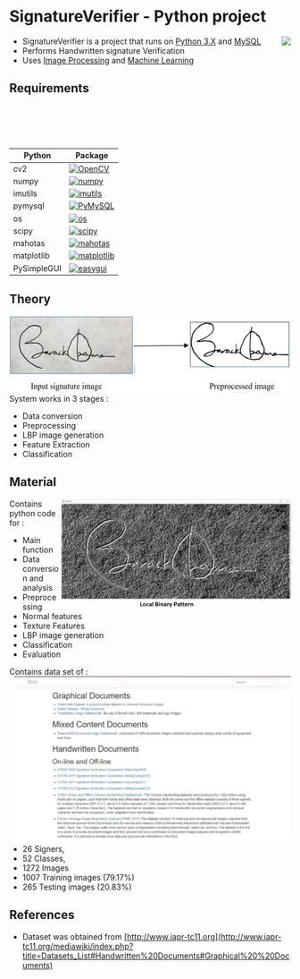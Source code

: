 # SignatureVerifier - Python project

<img src="https://upload.wikimedia.org/wikipedia/commons/thumb/c/c3/Python-logo-notext.svg/2000px-Python-logo-notext.svg.png" height="200"  align="right" style="float:right" />

- SignatureVerifier is a project that runs on [Python 3.X](https://www.python.org/downloads/release/python-366/) and [MySQL](https://www.mysql.com/)
- Performs Handwritten signature Verification
- Uses [Image Processing](https://www.tutorialspoint.com/dip/image_processing_introduction.htm) and [Machine Learning](https://www.tutorialspoint.com/machine_learning_with_python/index.html)

  
## Requirements 
|    Python   |                                                     Package                                      |
|     ---     |                                                      ---                                         |
| cv2         | [![OpenCV](https://badge.fury.io/py/opencv-python.svg)](https://pypi.org/project/opencv-python/) |
| numpy       | [![numpy](https://badge.fury.io/py/numpy.svg)](https://pypi.org/project/numpy/)                  |
| imutils     | [![imutils](https://badge.fury.io/py/imutils.svg)](https://pypi.org/project/imutils/)            |
| pymysql     | [![PyMySQL](https://badge.fury.io/py/PyMySQL.svg)](https://pypi.org/project/PyMySQL/)            |
| os          | [![os](https://badge.fury.io/py/os-win.svg)](https://pypi.org/project/os-win/)                   |
| scipy       | [![scipy](https://badge.fury.io/py/scipy.svg)](https://pypi.org/project/scipy/)                  |
| mahotas     | [![mahotas](https://badge.fury.io/py/mahotas.svg)](https://pypi.org/project/mahotas/)            |
| matplotlib  | [![matplotlib](https://badge.fury.io/py/matplotlib.svg)](https://pypi.org/project/matplotlib/)   |
| PySimpleGUI | [![easygui](https://badge.fury.io/py/PySimpleGUI.svg)](https://pypi.org/project/PySimpleGUI/)            |


## Theory

<img src="https://raw.githubusercontent.com/TeeeJaey/SignatureVerifier/master/preProcessing.JPG" height="140"  align="right" style="float:right" />

System works in 3 stages : 
- Data conversion
- Preprocessing
- LBP image generation
- Feature Extraction
- Classification


## Material

<img src="https://raw.githubusercontent.com/TeeeJaey/SignatureVerifier/master/lbp.JPG" height="200"  align="right" style="float:right" />

Contains python code for :
- Main function
- Data conversion and analysis
- Preprocessing
- Normal features
- Texture Features
- LBP image generation
- Classification
- Evaluation

Contains data set of :
<img src="https://raw.githubusercontent.com/TeeeJaey/SignatureVerifier/master/DataSource.JPG" height="300"  align="right" style="float:right" />
- 26 Signers,
- 52 Classes,
- 1272 Images
- 1007 Training images (79.17%)
- 265 Testing images (20.83%)


## References 

- Dataset was obtained from [http://www.iapr-tc11.org](http://www.iapr-tc11.org/mediawiki/index.php?title=Datasets_List#Handwritten%20Documents#Graphical%20%20Documents)
